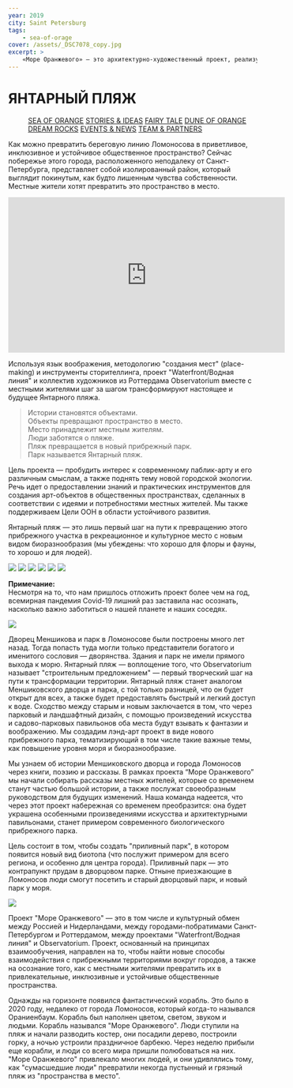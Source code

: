 ```yaml
---
year: 2019
city: Saint Petersburg
tags:
    - sea-of-orage
cover: /assets/_DSC7078_copy.jpg
excerpt: >
    «Море Оранжевого» — это архитектурно-художественный проект, реализуемый командой проекта «Waterfront/ Водная линия» совместно с партнерами из голландского архитектурного бюро Observatorium (Роттердам). Проект, нацеленный на интеграцию паблик-арт в общественные пространства, основан на идеях ко-дизайна и плэйсмэйкинга, поэтому главной его особенностью является сотрудничество с местными жителями, их вовлечение в процесс планирования и создания арт-объекта.
---
```


# ЯНТАРНЫЙ ПЛЯЖ

<Menu>
<a href="/sea-of-orange">SEA OF ORANGE</a>
<a href="/sea-of-orange/stories-and-ideas">STORIES & IDEAS</a>
<a href="/sea-of-orange/fairytale">FAIRY TALE</a>
<a href="/sea-of-orange/dune-of-orange">DUNE OF ORANGE</a>
<a href="/sea-of-orange/dreamrocks">DREAM ROCKS</a>
<a href="/sea-of-orange/events-and-news">EVENTS & NEWS</a>
<a href="/sea-of-orange/team-and-partners">TEAM & PARTNERS</a>
</Menu>

Как можно превратить береговую линию Ломоносова в приветливое, инклюзивное и устойчивое общественное пространство? Сейчас побережье этого города, расположенного неподалеку от Санкт-Петербурга, представляет собой изолированный район, который выглядит покинутым, как будто лишенным чувства собственности. Местные жители хотят превратить это пространство в место.

<iframe width="560" height="315" src="https://www.youtube.com/embed/9kY0QMP-ylw?controls=0" title="YouTube video player" frameborder="0" allow="accelerometer; autoplay; clipboard-write; encrypted-media; gyroscope; picture-in-picture" allowfullscreen></iframe>

Используя язык воображения, методологию "создания мест" (place-making) и инструменты сторителлинга, проект "Waterfront/Водная линия" и коллектив художников из Роттердама Observatorium вместе с местными жителями шаг за шагом трансформируют настоящее и будущее Янтарного пляжа.

> Истории становятся объектами.<br/>
> Объекты превращают пространство в место.<br/>
> Место принадлежит местным жителям.<br/>
> Люди заботятся о пляже.<br/>
> Пляж превращается в новый прибрежный парк.<br/>
> Парк называется Янтарный пляж.<br/>

Цель проекта — пробудить интерес к современному паблик-арту и его различным смыслам, а также поднять тему новой городской экологии. Речь идет о предоставлении знаний и практических инструментов для создания арт-объектов в общественных пространствах, сделанных в соответствии с идеями и потребностями местных жителей. Мы также поддерживаем Цели ООН в области устойчивого развития.

Янтарный пляж — это лишь первый шаг на пути к превращению этого прибрежного участка в рекреационное и культурное место с новым видом биоразнообразия (мы убеждены: что хорошо для флоры и фауны, то хорошо и для людей).

<Carousel>
<img src="/assets/sea-of-orange/sorange_1_1.jpg"/>
<img src="/assets/sea-of-orange/sorange_1_2.jpg"/>
<img src="/assets/sea-of-orange/sorange_1_3.jpg"/>
<img src="/assets/sea-of-orange/sorange_1_4.jpg"/>
<img src="/assets/sea-of-orange/sorange_1_5.jpg"/>
<img src="/assets/sea-of-orange/sorange_1_6.jpg"/>
</Carousel>

**Примечание:**<br/>
Несмотря на то, что нам пришлось отложить проект более чем на год, всемирная пандемия Covid-19 лишний раз заставила нас осознать, насколько важно заботиться о нашей планете и наших соседях.

![](/assets/sea-of-orange/sorange_1_I3.jpg)

Дворец Меншикова и парк в Ломоносове были построены много лет назад. Тогда попасть туда могли только представители богатого и именитого сословия — дворянства. Здания и парк не имели прямого выхода к морю. Янтарный пляж — воплощение того, что Observatorium называет "строительным предложением" — первый творческий шаг на пути к трансформации территории.
Янтарный пляж станет аналогом Меншиковского дворца и парка, с той только разницей, что он будет открыт для всех, а также будет предоставлять быстрый и легкий доступ к воде. Сходство между старым и новым заключается в том, что через парковый и ландшафтный дизайн, с помощью произведений искусства и садово-парковых павильонов оба места будут взывать к фантазии и воображению. Мы создадим лэнд-арт проект в виде нового прибрежного парка, тематизирующий в том числе такие важные темы, как повышение уровня моря и биоразнообразие.

Мы узнаем об истории Меншиковского дворца и города Ломоносов через книги, поэзию и рассказы. В рамках проекта “Море Оранжевого” мы начали собирать рассказы местных жителей, которые со временем станут частью большой истории, а также послужат своеобразным руководством для будущих изменений. Наша команда надеется, что через этот проект набережная со временем преобразится: она будет украшена особенными произведениями искусства и архитектурными павильонами, станет примером современного биологического прибрежного парка.

Цель состоит в том, чтобы создать "приливный парк", в котором появится новый вид биотопа (что послужит примером для всего региона, и особенно для центра города). Приливный парк — это контрапункт прудам в дворцовом парке. Отныне приезжающие в Ломоносов люди смогут посетить и старый дворцовый парк, и новый парк у моря.

![](/assets/sea-of-orange/sorange_1_I0.jpg)

Проект "Море Оранжевого" — это в том числе и культурный обмен между Россией и Нидерландами, между городами-побратимами Санкт-Петербургом и Роттердамом, между проектами "Waterfront/Водная линия" и Observatorium. Проект, основанный на принципах взаимообучения, направлен на то, чтобы найти новые способы взаимодействия с прибрежными территориями вокруг городов, а также на осознание того, как с местными жителями превратить их в привлекательные, инклюзивные и устойчивые общественные пространства.

Однажды на горизонте появился фантастический корабль. Это было в 2020 году, недалеко от города Ломоносов, который когда-то назывался Ораниенбаум. Корабль был наполнен цветом, светом, звуком и людьми. Корабль назывался "Море Оранжевого". Люди ступили на пляж и начали разводить костер, они посадили дерево, построили горку, а ночью устроили праздничное барбекю. Через неделю прибыли еще корабли, и люди со всего мира пришли полюбоваться на них. "Море Оранжевого" привлекало многих людей, и они удивлялись тому, как "сумасшедшие люди" превратили некогда пустынный и грязный пляж из "пространства в место".
